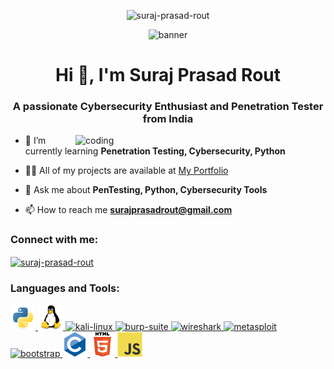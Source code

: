 <p align ="center"> <img src="https://www.icegif.com/wp-content/uploads/2022/01/icegif-179.gif" alt="suraj-prasad-rout" /> </p>
<div style="text-align:center;">
    <img width="50%" height="50%" src="https://cdn-images-1.medium.com/v2/resize:fill:1600:480/gravity:fp:0.5:0.4/1*D7Zpqwm2nSQ7uWL5ovh-XQ.gif" alt="banner">
</div>

<h1 align="center">Hi 👋, I'm Suraj Prasad Rout</h1>
<h3 align="center">A passionate Cybersecurity Enthusiast and Penetration Tester from India</h3>
<img align="right" width="400" src="https://raw.githubusercontent.com/gist/vininjr/d29bb07bdadb41e4b0923bc8fa748b1a/raw/88f20c9d749d756be63f22b09f3c4ac570bc5101/programming.gif" alt="coding">


- 🌱 I’m currently learning **Penetration Testing, Cybersecurity, Python**

- 👨‍💻 All of my projects are available at [My Portfolio](https://suraj-prasad-rout.github.io/suraj-portfolio/)

- 💬 Ask me about **PenTesting, Python, Cybersecurity Tools**

- 📫 How to reach me **surajprasadrout@gmail.com**

<h3 align="left">Connect with me:</h3>
<p align="left">
<a href="https://linkedin.com/in/suraj-prasad-rout" target="blank"><img align="center" src="https://raw.githubusercontent.com/rahuldkjain/github-profile-readme-generator/master/src/images/icons/Social/linked-in-alt.svg" alt="suraj-prasad-rout" height="30" width="40" /></a>
</p>

<h3 align="left">Languages and Tools:</h3>
<p align="left">
  <a href="https://www.python.org" target="_blank" rel="noreferrer"> 
    <img src="https://raw.githubusercontent.com/devicons/devicon/master/icons/python/python-original.svg" alt="python" width="40" height="40"/> 
  </a>
  <a href="https://www.linux.org/" target="_blank" rel="noreferrer"> 
    <img src="https://raw.githubusercontent.com/devicons/devicon/master/icons/linux/linux-original.svg" alt="linux" width="40" height="40"/> 
  </a>
  <a href="https://www.kali.org/" target="_blank" rel="noreferrer"> 
    <img src="https://www.kali.org/images/kali-dragon-icon.svg" alt="kali-linux" width="40" height="40"/> 
  </a>
  <a href="https://portswigger.net/burp" target="_blank" rel="noreferrer"> 
    <img src="https://image.spreadshirtmedia.com/image-server/v1/compositions/T949A2PA1996PT25X5Y10D1048988355W5014H5015CxFF6633%3AxFFFFFF/views/1,width=650,height=650,appearanceId=2,backgroundColor=ffffff/burp-suite-icon.jpg" alt="burp-suite" width="40" height="40"/> 
  </a>
  <a href="https://www.wireshark.org/" target="_blank" rel="noreferrer"> 
    <img src="https://upload.wikimedia.org/wikipedia/commons/c/c6/Wireshark_icon_new.png" alt="wireshark" width="40" height="40"/> 
  </a>
  <a href="https://www.metasploit.com/" target="_blank" rel="noreferrer"> 
    <img src="https://banner2.cleanpng.com/20180524/egt/avqse6kzc.webp" alt="metasploit" width="40" height="40"/> 
  </a>
  <a href="https://getbootstrap.com" target="_blank" rel="noreferrer"> 
    <img src="https://w7.pngwing.com/pngs/804/269/png-transparent-bootstrap-hd-logo.png" alt="bootstrap" width="40" height="40"/> 
  </a>
  <a href="https://www.cprogramming.com/" target="_blank" rel="noreferrer"> 
    <img src="https://raw.githubusercontent.com/devicons/devicon/master/icons/c/c-original.svg" alt="c" width="40" height="40"/> 
  </a>
  <a href="https://www.w3.org/html/" target="_blank" rel="noreferrer"> 
    <img src="https://raw.githubusercontent.com/devicons/devicon/master/icons/html5/html5-original-wordmark.svg" alt="html5" width="40" height="40"/> 
  </a>
  <a href="https://developer.mozilla.org/en-US/docs/Web/JavaScript" target="_blank" rel="noreferrer"> 
    <img src="https://raw.githubusercontent.com/devicons/devicon/master/icons/javascript/javascript-original.svg" alt="javascript" width="40" height="40"/> 
  </a>
</p>

<p><img align="left" src="https
